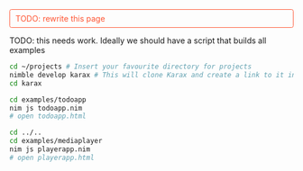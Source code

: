 
<div style="color: #f53;border: 1px solid #f53;padding: .5em .7em;border-radius: .25em;">TODO: rewrite this page</div>

TODO: this needs work. Ideally we should have a script that builds all examples

```bash
cd ~/projects # Insert your favourite directory for projects
nimble develop karax # This will clone Karax and create a link to it in ~/.nimble
cd karax

cd examples/todoapp
nim js todoapp.nim
# open todoapp.html

cd ../..
cd examples/mediaplayer
nim js playerapp.nim
# open playerapp.html
```
